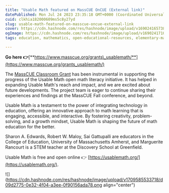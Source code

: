 ```yaml
---
title: "Usable Math featured on MassCUE OnCUE (External link)"
datePublished: Mon Jul 24 2023 23:35:18 GMT+0000 (Coordinated Universal Time)
cuid: clkhia182000609ms5c8y27yd
slug: usable-math-featured-on-masscue-oncue-external-link
cover: https://cdn.hashnode.com/res/hashnode/image/upload/v1690241657385/a7253436-0ce9-4ef8-a04a-20bb0fcda2d3.png
ogImage: https://cdn.hashnode.com/res/hashnode/image/upload/v1690241710567/cd8ac6d7-4cf4-40cb-b3b9-e84b8bfc72cc.png
tags: education, mathematics, open-educational-resources, elementary-math, math-teacher

---
```


**Go here 👉**[**https://www.masscue.org/grants\_usablemath/**](https://www.masscue.org/grants_usablemath/)

The [MassCUE Classroom Grant](https://www.masscue.org/inspire/grant-funding-opportunities/) has been instrumental in supporting the progress of the Usable Math open math literacy initiative. It has helped in expanding Usable Math's reach and impact, and we are excited about future developments. The project team is eager to continue sharing their experiences and findings at the MassCUE Fall conference, and beyond.

Usable Math is a testament to the power of integrating technology in education, offering an innovative approach to math learning that is engaging, accessible, and interactive. By fostering creativity, problem-solving, and a growth mindset, Usable Math is shaping the future of math education for the better.

Sharon A. Edwards, Robert W. Maloy, Sai Gattupalli are educators in the College of Education, University of Massachusetts Amherst, and Marguerite Rancourt is a STEM teacher at the Discovery School at Greenfield.

Usable Math is free and open online 👉 [https://usablemath.org/](https://usablemath.org/).

![](https://cdn.hashnode.com/res/hashnode/image/upload/v1709585533718/d09d2775-0e32-4f04-a3ee-0f90156ada78.png align="center")
